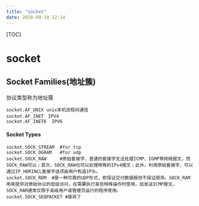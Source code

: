 ```yaml
---
title: "socket"
date: 2018-09-10 12:14
---
```



[TOC]


# socket



## Socket Families(地址簇)

协议类型称为地址簇

```
socket.AF_UNIX unix本机进程间通信 
socket.AF_INET　IPV4　
socket.AF_INET6  IPV6
```



#### Socket Types

```
socket.SOCK_STREAM  #for tcp
socket.SOCK_DGRAM   #for udp 
socket.SOCK_RAW     #原始套接字，普通的套接字无法处理ICMP、IGMP等网络报文，而SOCK_RAW可以；其次，SOCK_RAW也可以处理特殊的IPv4报文；此外，利用原始套接字，可以通过IP_HDRINCL套接字选项由用户构造IP头。
socket.SOCK_RDM  #是一种可靠的UDP形式，即保证交付数据报但不保证顺序。SOCK_RAM用来提供对原始协议的低级访问，在需要执行某些特殊操作时使用，如发送ICMP报文。SOCK_RAM通常仅限于高级用户或管理员运行的程序使用。
socket.SOCK_SEQPACKET #废弃了
```

